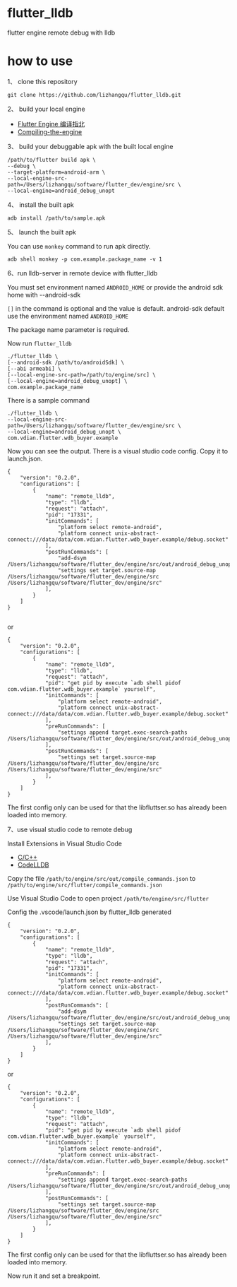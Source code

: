 # flutter_lldb
flutter engine remote debug with lldb

# how to use

1、 clone this repository

```
git clone https://github.com/lizhangqu/flutter_lldb.git
```

2、 build your local engine 

 - [Flutter Engine 编译指北](https://fucknmb.com/2019/02/26/Flutter-Engine-%E7%BC%96%E8%AF%91%E6%8C%87%E5%8C%97/)
 - [Compiling-the-engine](https://github.com/flutter/flutter/wiki/Compiling-the-engine)

3、 build your debuggable apk with the built local engine

```
/path/to/flutter build apk \
--debug \
--target-platform=android-arm \
--local-engine-src-path=/Users/lizhangqu/software/flutter_dev/engine/src \
--local-engine=android_debug_unopt
```

4、 install the built apk

```
adb install /path/to/sample.apk
```

5、 launch the built apk

You can use `monkey` command to run apk directly.

```
adb shell monkey -p com.example.package_name -v 1
```

6、run lldb-server in remote device with flutter_lldb

You must set environment named `ANDROID_HOME` or provide the android sdk home with --android-sdk

`[]` in the command is optional and the value is default. android-sdk default use the environment named `ANDROID_HOME`

The package name parameter is required.

Now run `flutter_lldb`

```
./flutter_lldb \
[--android-sdk /path/to/androidSdk] \
[--abi armeabi] \
[--local-engine-src-path=/path/to/engine/src] \
[--local-engine=android_debug_unopt] \
com.example.package_name
```

There is a sample command

```
./flutter_lldb \
--local-engine-src-path=/Users/lizhangqu/software/flutter_dev/engine/src \
--local-engine=android_debug_unopt \
com.vdian.flutter.wdb_buyer.example
```

Now you can see the output. There is a visual studio code config. Copy it to launch.json.

```
{
    "version": "0.2.0",
    "configurations": [
        {
            "name": "remote_lldb",
            "type": "lldb",
            "request": "attach",
            "pid": "17331",
            "initCommands": [
                "platform select remote-android",
                "platform connect unix-abstract-connect:///data/data/com.vdian.flutter.wdb_buyer.example/debug.socket"
            ],
            "postRunCommands": [
                "add-dsym /Users/lizhangqu/software/flutter_dev/engine/src/out/android_debug_unopt/libflutter.so",
                "settings set target.source-map /Users/lizhangqu/software/flutter_dev/engine/src /Users/lizhangqu/software/flutter_dev/engine/src"
            ],
        }
    ]
}
    
```

or 

```
{
    "version": "0.2.0",
    "configurations": [
        {
            "name": "remote_lldb",
            "type": "lldb",
            "request": "attach",
            "pid": "get pid by execute `adb shell pidof com.vdian.flutter.wdb_buyer.example` yourself",
            "initCommands": [
                "platform select remote-android",
                "platform connect unix-abstract-connect:///data/data/com.vdian.flutter.wdb_buyer.example/debug.socket"
            ],
            "preRunCommands": [
                "settings append target.exec-search-paths /Users/lizhangqu/software/flutter_dev/engine/src/out/android_debug_unopt"
            ],
            "postRunCommands": [
                "settings set target.source-map /Users/lizhangqu/software/flutter_dev/engine/src /Users/lizhangqu/software/flutter_dev/engine/src"
            ],
        }
    ]
}
```

The first config only can be used for that the libfluttser.so has already been loaded into memory.


7、use visual studio code to remote debug

Install Extensions in Visual Studio Code
 - [C/C++](https://marketplace.visualstudio.com/items?itemName=ms-vscode.cpptools)
 - [CodeLLDB](https://marketplace.visualstudio.com/items?itemName=vadimcn.vscode-lldb)


Copy the file `/path/to/engine/src/out/compile_commands.json` to `/path/to/engine/src/flutter/compile_commands.json`

Use Visual Studio Code to open project `/path/to/engine/src/flutter`

Config the .vscode/launch.json by flutter_lldb generated

```
{
    "version": "0.2.0",
    "configurations": [
        {
            "name": "remote_lldb",
            "type": "lldb",
            "request": "attach",
            "pid": "17331",
            "initCommands": [
                "platform select remote-android",
                "platform connect unix-abstract-connect:///data/data/com.vdian.flutter.wdb_buyer.example/debug.socket"
            ],
            "postRunCommands": [
                "add-dsym /Users/lizhangqu/software/flutter_dev/engine/src/out/android_debug_unopt/libflutter.so",
                "settings set target.source-map /Users/lizhangqu/software/flutter_dev/engine/src /Users/lizhangqu/software/flutter_dev/engine/src"
            ],
        }
    ]
} 
```

or 

```
{
    "version": "0.2.0",
    "configurations": [
        {
            "name": "remote_lldb",
            "type": "lldb",
            "request": "attach",
            "pid": "get pid by execute `adb shell pidof com.vdian.flutter.wdb_buyer.example` yourself",
            "initCommands": [
                "platform select remote-android",
                "platform connect unix-abstract-connect:///data/data/com.vdian.flutter.wdb_buyer.example/debug.socket"
            ],
            "preRunCommands": [
                "settings append target.exec-search-paths /Users/lizhangqu/software/flutter_dev/engine/src/out/android_debug_unopt"
            ],
            "postRunCommands": [
                "settings set target.source-map /Users/lizhangqu/software/flutter_dev/engine/src /Users/lizhangqu/software/flutter_dev/engine/src"
            ],
        }
    ]
}
```

The first config only can be used for that the libfluttser.so has already been loaded into memory.

Now run it and set a breakpoint.
